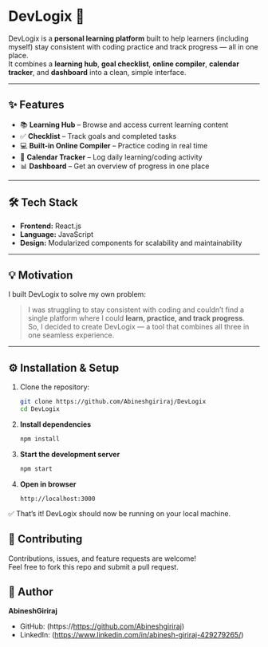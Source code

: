 # DevLogix 🚀

DevLogix is a **personal learning platform** built to help learners (including myself) stay consistent with coding practice and track progress — all in one place.  
It combines a **learning hub**, **goal checklist**, **online compiler**, **calendar tracker**, and **dashboard** into a clean, simple interface.

---

## ✨ Features

- 📚 **Learning Hub** – Browse and access current learning content  
- ✅ **Checklist** – Track goals and completed tasks  
- 💻 **Built-in Online Compiler** – Practice coding in real time  
- 📅 **Calendar Tracker** – Log daily learning/coding activity  
- 📊 **Dashboard** – Get an overview of progress in one place  

---

## 🛠️ Tech Stack

- **Frontend:** React.js  
- **Language:** JavaScript  
- **Design:** Modularized components for scalability and maintainability  

---

## 💡 Motivation

I built DevLogix to solve my own problem:  
> I was struggling to stay consistent with coding and couldn’t find a single platform where I could **learn, practice, and track progress**.  
So, I decided to create DevLogix — a tool that combines all three in one seamless experience.

---

## ⚙️ Installation & Setup

1. Clone the repository:
   ```bash
   git clone https://github.com/Abineshgiriraj/DevLogix
   cd DevLogix

2. **Install dependencies**
   ```bash
   npm install
   ```

3. **Start the development server**
   ```bash
   npm start
   ```

4. **Open in browser**
   ```
   http://localhost:3000
   ```

✅ That’s it! DevLogix should now be running on your local machine.


## 🤝 Contributing

Contributions, issues, and feature requests are welcome!  
Feel free to fork this repo and submit a pull request.

## 👤 Author

**AbineshGiriraj**  
- GitHub: (https://https://github.com/Abineshgiriraj)  
- LinkedIn: (https://www.linkedin.com/in/abinesh-giriraj-429279265/)




